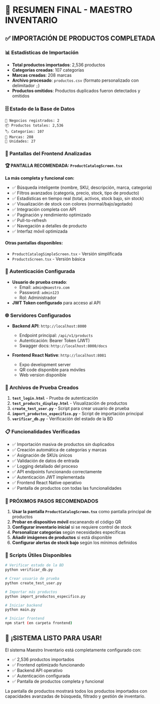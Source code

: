 # 🎉 RESUMEN FINAL - MAESTRO INVENTARIO

## ✅ IMPORTACIÓN DE PRODUCTOS COMPLETADA

### 📊 Estadísticas de Importación
- **Total productos importados**: 2,536 productos
- **Categorías creadas**: 107 categorías
- **Marcas creadas**: 208 marcas
- **Archivo procesado**: `productos.csv` (formato personalizado con delimitador `;`)
- **Productos omitidos**: Productos duplicados fueron detectados y omitidos

### 🗄️ Estado de la Base de Datos
```
🏢 Negocios registrados: 2
📦 Productos totales: 2,536
🏷️ Categorías: 107
🔖 Marcas: 208
📏 Unidades: 27
```

### 📱 Pantallas del Frontend Analizadas

#### 🏆 PANTALLA RECOMENDADA: `ProductCatalogScreen.tsx`
**La más completa y funcional con:**
- ✅ Búsqueda inteligente (nombre, SKU, descripción, marca, categoría)
- ✅ Filtros avanzados (categoría, precio, stock, tipo de producto)
- ✅ Estadísticas en tiempo real (total, activos, stock bajo, sin stock)
- ✅ Visualización de stock con colores (normal/bajo/agotado)
- ✅ Integración completa con API
- ✅ Paginación y rendimiento optimizado
- ✅ Pull-to-refresh
- ✅ Navegación a detalles de producto
- ✅ Interfaz móvil optimizada

#### Otras pantallas disponibles:
- `ProductCatalogSimpleScreen.tsx` - Versión simplificada
- `ProductsScreen.tsx` - Versión básica

### 🔐 Autenticación Configurada
- **Usuario de prueba creado**:
  - Email: `admin@maestro.com`
  - Password: `admin123`
  - Rol: Administrador
- **JWT Token configurado** para acceso al API

### 🌐 Servidores Configurados
- **Backend API**: `http://localhost:8000`
  - Endpoint principal: `/api/v1/products`
  - Autenticación: Bearer Token (JWT)
  - Swagger docs: `http://localhost:8000/docs`

- **Frontend React Native**: `http://localhost:8081`
  - Expo development server
  - QR code disponible para móviles
  - Web version disponible

### 🧪 Archivos de Prueba Creados
1. **`test_login.html`** - Prueba de autenticación
2. **`test_products_display.html`** - Visualización de productos
3. **`create_test_user.py`** - Script para crear usuario de prueba
4. **`import_productos_especifico.py`** - Script de importación principal
5. **`verificar_db.py`** - Verificación del estado de la BD

### 📋 Funcionalidades Verificadas
- ✅ Importación masiva de productos sin duplicados
- ✅ Creación automática de categorías y marcas
- ✅ Asignación de SKUs únicos
- ✅ Validación de datos de entrada
- ✅ Logging detallado del proceso
- ✅ API endpoints funcionando correctamente
- ✅ Autenticación JWT implementada
- ✅ Frontend React Native operativo
- ✅ Pantalla de productos con todas las funcionalidades

### 🎯 PRÓXIMOS PASOS RECOMENDADOS
1. **Usar la pantalla `ProductCatalogScreen.tsx`** como pantalla principal de productos
2. **Probar en dispositivo móvil** escaneando el código QR
3. **Configurar inventario inicial** si se requiere control de stock
4. **Personalizar categorías** según necesidades específicas
5. **Añadir imágenes de productos** si está disponible
6. **Configurar alertas de stock bajo** según los mínimos definidos

### 🔧 Scripts Útiles Disponibles
```bash
# Verificar estado de la BD
python verificar_db.py

# Crear usuario de prueba
python create_test_user.py

# Importar más productos
python import_productos_especifico.py

# Iniciar backend
python main.py

# Iniciar frontend
npm start (en carpeta frontend)
```

## 🎊 ¡SISTEMA LISTO PARA USAR!

El sistema Maestro Inventario está completamente configurado con:
- ✅ 2,536 productos importados
- ✅ Frontend optimizado funcionando
- ✅ Backend API operativo
- ✅ Autenticación configurada
- ✅ Pantalla de productos completa y funcional

La pantalla de productos mostrará todos los productos importados con capacidades avanzadas de búsqueda, filtrado y gestión de inventario.

